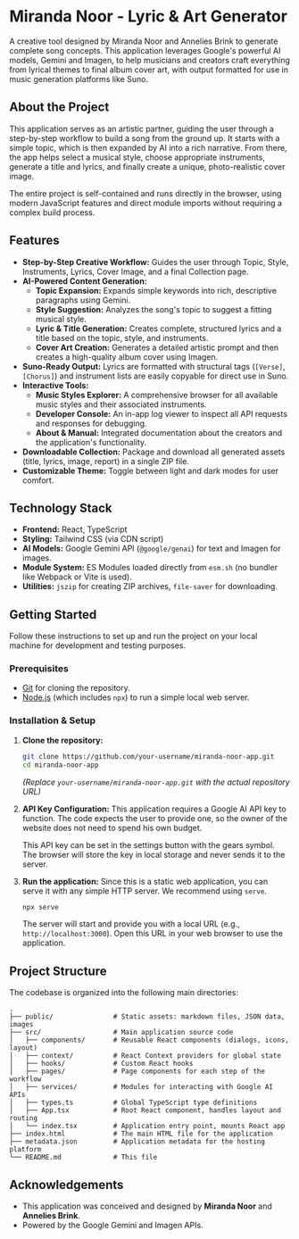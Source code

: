 # Miranda Noor - Lyric & Art Generator

A creative tool designed by Miranda Noor and Annelies Brink to generate complete song concepts. This application leverages Google's powerful AI models, Gemini and Imagen, to help musicians and creators craft everything from lyrical themes to final album cover art, with output formatted for use in music generation platforms like Suno.

## About the Project

This application serves as an artistic partner, guiding the user through a step-by-step workflow to build a song from the ground up. It starts with a simple topic, which is then expanded by AI into a rich narrative. From there, the app helps select a musical style, choose appropriate instruments, generate a title and lyrics, and finally create a unique, photo-realistic cover image.

The entire project is self-contained and runs directly in the browser, using modern JavaScript features and direct module imports without requiring a complex build process.

## Features

- **Step-by-Step Creative Workflow:** Guides the user through Topic, Style, Instruments, Lyrics, Cover Image, and a final Collection page.
- **AI-Powered Content Generation:**
  - **Topic Expansion:** Expands simple keywords into rich, descriptive paragraphs using Gemini.
  - **Style Suggestion:** Analyzes the song's topic to suggest a fitting musical style.
  - **Lyric & Title Generation:** Creates complete, structured lyrics and a title based on the topic, style, and instruments.
  - **Cover Art Creation:** Generates a detailed artistic prompt and then creates a high-quality album cover using Imagen.
- **Suno-Ready Output:** Lyrics are formatted with structural tags (`[Verse]`, `[Chorus]`) and instrument lists are easily copyable for direct use in Suno.
- **Interactive Tools:**
  - **Music Styles Explorer:** A comprehensive browser for all available music styles and their associated instruments.
  - **Developer Console:** An in-app log viewer to inspect all API requests and responses for debugging.
  - **About & Manual:** Integrated documentation about the creators and the application's functionality.
- **Downloadable Collection:** Package and download all generated assets (title, lyrics, image, report) in a single ZIP file.
- **Customizable Theme:** Toggle between light and dark modes for user comfort.

## Technology Stack

- **Frontend:** React, TypeScript
- **Styling:** Tailwind CSS (via CDN script)
- **AI Models:** Google Gemini API (`@google/genai`) for text and Imagen for images.
- **Module System:** ES Modules loaded directly from `esm.sh` (no bundler like Webpack or Vite is used).
- **Utilities:** `jszip` for creating ZIP archives, `file-saver` for downloading.

## Getting Started

Follow these instructions to set up and run the project on your local machine for development and testing purposes.

### Prerequisites

- [Git](https://git-scm.com/) for cloning the repository.
- [Node.js](https://nodejs.org/en/) (which includes `npx`) to run a simple local web server.

### Installation & Setup

1.  **Clone the repository:**
    ```sh
    git clone https://github.com/your-username/miranda-noor-app.git
    cd miranda-noor-app
    ```
    *(Replace `your-username/miranda-noor-app.git` with the actual repository URL)*

2.  **API Key Configuration:**
    This application requires a Google AI API key to function. The code expects the user to provide one, so the owner of the website does not need to spend his own budget.

    This API key can be set in the settings button with the gears symbol. The browser will store the key in local storage and never sends it to the server.

4.  **Run the application:**
    Since this is a static web application, you can serve it with any simple HTTP server. We recommend using `serve`.
    ```sh
    npx serve
    ```
    The server will start and provide you with a local URL (e.g., `http://localhost:3000`). Open this URL in your web browser to use the application.

## Project Structure

The codebase is organized into the following main directories:

```
.
├── public/               # Static assets: markdown files, JSON data, images
├── src/                  # Main application source code
│   ├── components/       # Reusable React components (dialogs, icons, layout)
│   ├── context/          # React Context providers for global state
│   ├── hooks/            # Custom React hooks
│   ├── pages/            # Page components for each step of the workflow
│   ├── services/         # Modules for interacting with Google AI APIs
│   ├── types.ts          # Global TypeScript type definitions
│   ├── App.tsx           # Root React component, handles layout and routing
│   └── index.tsx         # Application entry point, mounts React app
├── index.html            # The main HTML file for the application
├── metadata.json         # Application metadata for the hosting platform
└── README.md             # This file
```

## Acknowledgements

- This application was conceived and designed by **Miranda Noor** and **Annelies Brink**.
- Powered by the Google Gemini and Imagen APIs.

